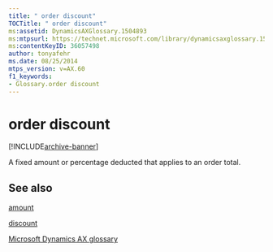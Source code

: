 ```yaml
---
title: " order discount"
TOCTitle: " order discount"
ms:assetid: DynamicsAXGlossary.1504893
ms:mtpsurl: https://technet.microsoft.com/library/dynamicsaxglossary.1504893(v=AX.60)
ms:contentKeyID: 36057498
author: tonyafehr
ms.date: 08/25/2014
mtps_version: v=AX.60
f1_keywords:
- Glossary.order discount
---
```


# order discount


[!INCLUDE[archive-banner](includes/archive-banner.md)]

A fixed amount or percentage deducted that applies to an order total.

## See also

[amount](amount.md)

[discount](discount.md)

[Microsoft Dynamics AX glossary](glossary/microsoft-dynamics-ax-glossary.md)

  



